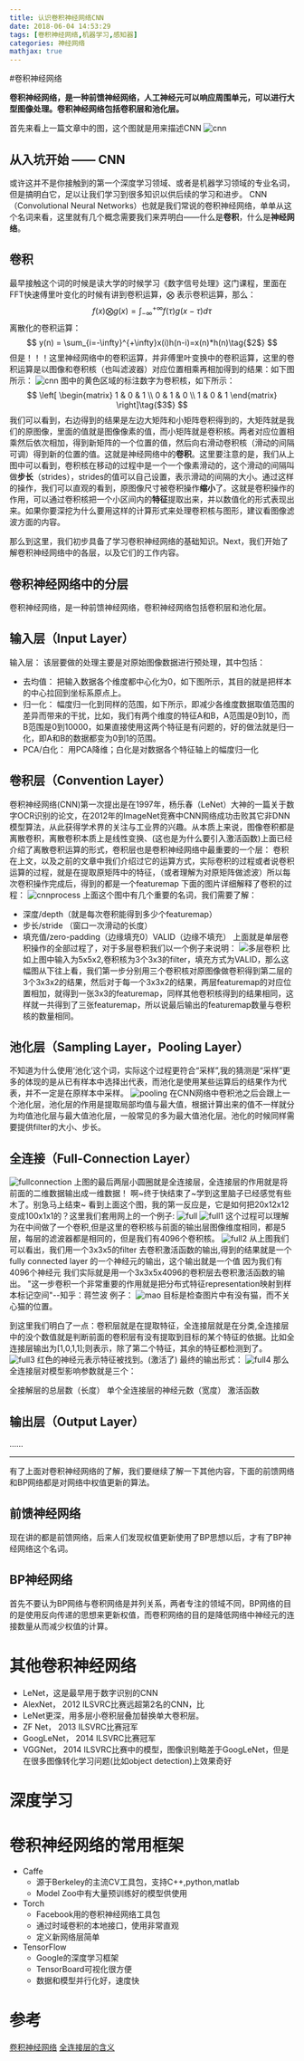 ```yaml
---
title: 认识卷积神经网络CNN
date: 2018-06-04 14:53:29
tags: [卷积神经网络,机器学习,感知器]
categories: 神经网络
mathjax: true
---
```

#卷积神经网络

**卷积神经网络，是一种前馈神经网络，人工神经元可以响应周围单元，可以进行大型图像处理。卷积神经网络包括卷积层和池化层。**

首先来看上一篇文章中的图，这个图就是用来描述CNN
![cnn](./cnn0.png)
## 从入坑开始 —— CNN
或许这并不是你接触到的第一个深度学习领域、或者是机器学习领域的专业名词，但是搞明白它，足以让我们学习到很多知识以供后续的学习和进步。
CNN（Convolutional Neural Networks）也就是我们常说的卷积神经网络，单单从这个名词来看，这里就有几个概念需要我们来弄明白——什么是**卷积**，什么是**神经网络**。

## 卷积
最早接触这个词的时候是读大学的时候学习《数字信号处理》这门课程，里面在FFT快速傅里叶变化的时候有讲到卷积运算，$\bigotimes$ 表示卷积运算，那么：
$$
f(x) \bigotimes g(x) = \int_{-\infty}^{+\infty} f(\tau)g(x-\tau)d\tau\tag{$1$} 
$$
离散化的卷积运算：
$$
y(n) = \sum_{i=-\infty}^{+\infty}x(i)h(n-i)=x(n)*h(n)\tag{$2$} 
$$
但是！！！这里神经网络中的卷积运算，并非傅里叶变换中的卷积运算，这里的卷积运算是以图像和卷积核（也叫滤波器）对应位置相乘再相加得到的结果：如下图所示：
![cnn](./CNN.gif)
图中的黄色区域的标注数字为卷积核，如下所示：
$$
 \left[
 \begin{matrix}
   1 & 0 & 1 \\
   0 & 1 & 0 \\
   1 & 0 & 1
  \end{matrix}
  \right]\tag{$3$} 
$$
我们可以看到，右边得到的结果是左边大矩阵和小矩阵卷积得到的，大矩阵就是我们的原图像，里面的值就是图像像素的值，而小矩阵就是卷积核。两者对应位置相乘然后依次相加，得到新矩阵的一个位置的值，然后向右滑动卷积核（滑动的间隔可调）得到新的位置的值。这就是神经网络中的**卷积**。这里要注意的是，我们从上图中可以看到，卷积核在移动的过程中是一个一个像素滑动的，这个滑动的间隔叫做**步长**（strides），strides的值可以自己设置，表示滑动的间隔的大小。通过这样的操作，我们可以直观的看到，原图像尺寸被卷积操作**缩小**了。这就是卷积操作的作用，可以通过卷积核把一个小区间内的**特征**提取出来，并以数值化的形式表现出来。如果你要深挖为什么要用这样的计算形式来处理卷积核与图形，建议看图像滤波方面的内容。

那么到这里，我们初步具备了学习卷积神经网络的基础知识。Next，我们开始了解卷积神经网络中的各层，以及它们的工作内容。
## 卷积神经网络中的分层
卷积神经网络，是一种前馈神经网络，卷积神经网络包括卷积层和池化层。
## 输入层（Input Layer）
输入层：
该层要做的处理主要是对原始图像数据进行预处理，其中包括：
*	去均值：
把输入数据各个维度都中心化为0，如下图所示，其目的就是把样本的中心拉回到坐标系原点上。
*	归一化：
幅度归一化到同样的范围，如下所示，即减少各维度数据取值范围的差异而带来的干扰，比如，我们有两个维度的特征A和B，A范围是0到10，而B范围是0到10000，如果直接使用这两个特征是有问题的，好的做法就是归一化，即A和B的数据都变为0到1的范围。
*	PCA/白化：
用PCA降维；白化是对数据各个特征轴上的幅度归一化

## 卷积层（Convention Layer）
卷积神经网络(CNN)第一次提出是在1997年，杨乐春（LeNet）大神的一篇关于数字OCR识别的论文，在2012年的ImageNet竞赛中CNN网络成功击败其它非DNN模型算法，从此获得学术界的关注与工业界的兴趣。从本质上来说，图像卷积都是离散卷积，离散卷积本质上是线性变换、(这也是为什么要引入激活函数)上面已经介绍了离散卷积运算的形式，卷积层也是卷积神经网络中最重要的一个层：
卷积在上文，以及之前的文章中我们介绍过它的运算方式，实际卷积的过程或者说卷积运算的过程，就是在提取原矩阵中的特征，（或者理解为对原矩阵做滤波）所以每次卷积操作完成后，得到的都是一个featuremap
下面的图片详细解释了卷积的过程：
![cnnprocess](./cnnprocess.gif)
上面这个图中有几个重要的名词，我们需要了解：
* 深度/depth（就是每次卷积能得到多少个featuremap）
*	步长/stride （窗口一次滑动的长度）
*	填充值/zero-padding（边缘填充0）VALID（边缘不填充）
上面就是单层卷积操作的全部过程了，对于多层卷积我们以一个例子来说明：
![多层卷积](./rgbcnn.png)
比如上图中输入为5x5x2,卷积核为3个3x3的filter，填充方式为VALID，那么这幅图从下往上看，我们第一步分别用三个卷积核对原图像做卷积得到第二层的3个3x3x2的结果，然后对于每一个3x3x2的结果，两层featuremap的对应位置相加，就得到一张3x3的featuremap，同样其他卷积核得到的结果相同，这样就一共得到了三张featuremap，所以说最后输出的featuremap数量与卷积核的数量相同。

## 池化层（Sampling Layer，Pooling Layer）
不知道为什么使用‘池化’这个词，实际这个过程更符合“采样”,我的猜测是“采样”更多的体现的是从已有样本中选择出代表，而池化是使用某些运算后的结果作为代表，并不一定是在原样本中采样。
![pooling](./pooling.gif)
在CNN网络中卷积池之后会跟上一个池化层，池化层的作用是提取局部均值与最大值，根据计算出来的值不一样就分为均值池化层与最大值池化层，一般常见的多为最大值池化层。池化的时候同样需要提供filter的大小、步长。

## 全连接（Full-Connection Layer）
![fullconnection](./fullconnection.png)
上图的最后两层小圆圈就是全连接层，全连接层的作用就是将前面的二维数据输出成一维数据！
啊~终于快结束了~学到这里脑子已经感觉有些木了。别急马上结束~
看到上面这个图，我的第一反应是，它是如何把20x12x12变成100x1x1的？这里我们套用网上的一个例子:
![full](./full0.jpg)
![full1](./full1.jpg)
这个过程可以理解为在中间做了一个卷积,但是这里的卷积核与前面的输出层图像维度相同，都是5层，每层的滤波器都是相同的，但是我们有4096个卷积核。
![full2](./full2.jpg)
从上图我们可以看出，我们用一个3x3x5的filter 去卷积激活函数的输出,得到的结果就是一个fully connected layer 的一个神经元的输出，这个输出就是一个值
因为我们有4096个神经元
我们实际就是用一个3x3x5x4096的卷积层去卷积激活函数的输出。
"这一步卷积一个非常重要的作用就是把分布式特征representation映射到样本标记空间"--知乎：蒋竺波
例子：
![mao](./mao.jpg)
目标是检查图片中有没有猫，而不关心猫的位置。

到这里我们明白了一点：卷积层就是在提取特征，全连接层就是在分类,全连接层中的没个数值就是判断前面的卷积层有没有提取到目标的某个特征的依据。比如全连接层输出为[1,0,1,1];则表示，除了第二个特征，其余的特征都检测到了。
![full3](./full3.jpg)
红色的神经元表示特征被找到。(激活了)
最终的输出形式：
![full4](./full4.jpg)
那么全连接层对模型影响参数就是三个：

全接解层的总层数（长度）
单个全连接层的神经元数（宽度）
激活函数

## 输出层（Output Layer）
……

---
有了上面对卷积神经网络的了解，我们要继续了解一下其他内容，下面的前馈网络和BP网络都是对网络中权值更新的算法。
## 前馈神经网络
现在讲的都是前馈网络，后来人们发现权值更新使用了BP思想以后，才有了BP神经网络这个名词。
## BP神经网络
首先不要认为BP网络与卷积网络是并列关系，两者专注的领域不同，BP网络的目的是使用反向传递的思想来更新权值，而卷积网络的目的是降低网络中神经元的连接数量从而减少权值的计算。

# 其他卷积神经网络
*	LeNet，这是最早用于数字识别的CNN
*	AlexNet， 2012 ILSVRC比赛远超第2名的CNN，比
*	LeNet更深，用多层小卷积层叠加替换单大卷积层。
*	ZF Net， 2013 ILSVRC比赛冠军
*	GoogLeNet， 2014 ILSVRC比赛冠军
*	VGGNet， 2014 ILSVRC比赛中的模型，图像识别略差于GoogLeNet，但是在很多图像转化学习问题(比如object detection)上效果奇好

# 深度学习

# 卷积神经网络的常用框架
* Caffe
  *	源于Berkeley的主流CV工具包，支持C++,python,matlab
  *	Model Zoo中有大量预训练好的模型供使用
* Torch
  * Facebook用的卷积神经网络工具包
  * 通过时域卷积的本地接口，使用非常直观
  * 定义新网络层简单
* TensorFlow
  * Google的深度学习框架
  * TensorBoard可视化很方便
  * 数据和模型并行化好，速度快

# 参考
[卷积神经网络](https://www.jianshu.com/p/fe428f0b32c1)
[全连接层的含义](https://www.zhihu.com/question/41037974)